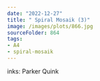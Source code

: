 ```yaml
---
date: "2022-12-27"
title: " Spiral Mosaik (3)"
image: /images/plots/866.jpg
sourceFolder: 864
tags:
- A4
- spiral-mosaik
---
```


inks: Parker Quink